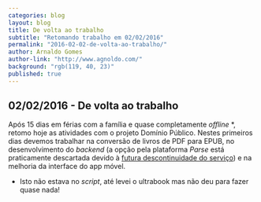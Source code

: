 ```yaml
---
categories: blog
layout: blog
title: De volta ao trabalho
subtitle: "Retomando trabalho em 02/02/2016"
permalink: "2016-02-02-de-volta-ao-trabalho/"
author: Arnaldo Gomes
author-link: "http://www.agnoldo.com/"
background: "rgb(119, 40, 23)"
published: true
---
```


## 02/02/2016 - De volta ao trabalho

Após 15 dias em férias com a família e quase completamente _offline_ \*, retomo hoje as atividades com o projeto Domínio Público. Nestes primeiros dias devemos trabalhar na conversão de livros de PDF para EPUB, no desenvolvimento do _backend_ (a opção pela plataforma _Parse_ está praticamente descartada devido à [futura descontinuidade do serviço](http://blog.parse.com/announcements/moving-on/)) e na melhoria da interface do app móvel.

* Isto não estava no _script_, até levei o ultrabook mas não deu para fazer quase nada!
